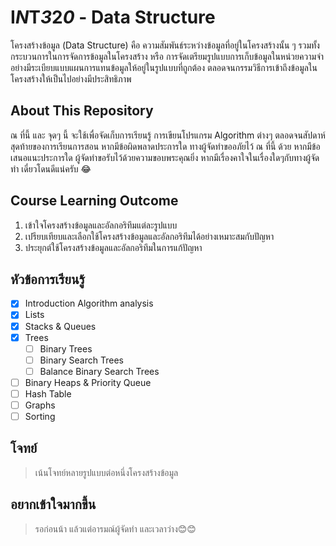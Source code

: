# **I**_N_**T**_3_**2**_0_ - Data Structure
โครงสร้างข้อมูล (Data Structure) คือ ความสัมพันธ์ระหว่างข้อมูลที่อยู่ในโครงสร้างนั้น ๆ รวมทั้งกระบวนการในการจัดการข้อมูลในโครงสร้าง หรือ การจัดเตรียมรูปแบบการเก็บข้อมูลในหน่วยความจำอย่างมีระเบียบแบบแผนการแทนข้อมูลให้อยู่ในรูปแบบที่ถูกต้อง ตลอดจนกรรมวิธีการเข้าถึงข้อมูลในโครงสร้างให้เป็นไปอย่างมีประสิทธิภาพ

## About This Repository
ณ ที่นี้ และ จุดๆ นี้ จะใช้เพื่อจัดเก็บการเรียนรู้ การเขียนโปรแกรม Algorithm ต่างๆ ตลอดจนสัปดาห์สุดท้ายของการเรียนการสอน หากมีข้อผิดพลาดประการใด ทางผู้จัดทำขออภัยไว้ ณ ที่นี้ ด้วย หากมีข้อเสนอแนะประการใด ผู้จัดทำขอรับไว้ด้วยความขอบพระคุณยิ่ง หากมีเรื่องคาใจในเรื่องใดๆกับทางผู้จัดทำ เดี๋ยวโดนดีแน่ครับ 😂

## Course Learning Outcome
1. เข้าใจโครงสร้างข้อมูลและอัลกอริทึมแต่ละรูปแบบ
2. เปรียบเทียบและเลือกใช้โครงสร้างข้อมูลและอัลกอริทึมได้อย่างเหมาะสมกับปัญหา
3. ประยุกต์ใช้โครงสร้างข้อมูลและอัลกอริทึมในการแก้ปัญหา

## หัวข้อการเรียนรู้
- [x] Introduction Algorithm analysis
- [x] Lists
- [x] Stacks & Queues 
- [x] Trees 
  - [ ] Binary Trees 
  - [ ] Binary Search Trees 
  - [ ] Balance Binary Search Trees 
- [ ] Binary Heaps & Priority Queue 
- [ ] Hash Table 
- [ ] Graphs 
- [ ] Sorting 

## โจทย์
> เน้นโจทย์หลายรูปแบบต่อหนึ่งโครงสร้างข้อมูล 

## อยากเข้าใจมากขึ้น
> รอก่อนน้า แล้วแต่อารมณ์ผู้จัดทำ และเวลาว่าง😊😊
